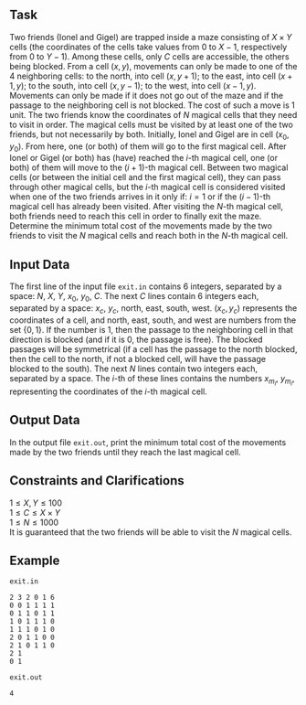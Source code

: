 ## Task

Two friends (Ionel and Gigel) are trapped inside a maze consisting of $X \times Y$ cells (the coordinates of the cells take values from $0$ to $X-1$, respectively from $0$ to $Y-1$). Among these cells, only $C$ cells are accessible, the others being blocked. From a cell $(x,y)$, movements can only be made to one of the $4$ neighboring cells: to the north, into cell $(x,y+1)$; to the east, into cell $(x+1,y)$; to the south, into cell $(x,y-1)$; to the west, into cell $(x-1,y)$. Movements can only be made if it does not go out of the maze and if the passage to the neighboring cell is not blocked. The cost of such a move is $1$ unit. The two friends know the coordinates of $N$ magical cells that they need to visit in order. The magical cells must be visited by at least one of the two friends, but not necessarily by both. Initially, Ionel and Gigel are in cell $(x_0,y_0)$. From here, one (or both) of them will go to the first magical cell. After Ionel or Gigel (or both) has (have) reached the $i$-th magical cell, one (or both) of them will move to the $(i+1)$-th magical cell. Between two magical cells (or between the initial cell and the first magical cell), they can pass through other magical cells, but the $i$-th magical cell is considered visited when one of the two friends arrives in it only if: $i=1$ or if the $(i-1)$-th magical cell has already been visited. After visiting the $N$-th magical cell, both friends need to reach this cell in order to finally exit the maze. Determine the minimum total cost of the movements made by the two friends to visit the $N$ magical cells and reach both in the $N$-th magical cell.

## Input Data

The first line of the input file `exit.in` contains $6$ integers, separated by a space: $N$, $X$, $Y$, $x_0$, $y_0$, $C$. The next $C$ lines contain $6$ integers each, separated by a space: $x_c$, $y_c$, north, east, south, west. $(x_c,y_c)$ represents the coordinates of a cell, and north, east, south, and west are numbers from the set $\{0,1\}$. If the number is $1$, then the passage to the neighboring cell in that direction is blocked (and if it is $0$, the passage is free). The blocked passages will be symmetrical (if a cell has the passage to the north blocked, then the cell to the north, if not a blocked cell, will have the passage blocked to the south). The next $N$ lines contain two integers each, separated by a space. The $i$-th of these lines contains the numbers $x_{m_i}$, $y_{m_i}$, representing the coordinates of the $i$-th magical cell.

## Output Data

In the output file `exit.out`, print the minimum total cost of the movements made by the two friends until they reach the last magical cell.

## Constraints and Clarifications

$1 \leq X, Y \leq 100$  
$1 \leq C \leq X \times Y$  
$1 \leq N \leq 1000$  
It is guaranteed that the two friends will be able to visit the $N$ magical cells.

## Example

`exit.in`  
```
2 3 2 0 1 6
0 0 1 1 1 1
0 1 1 0 1 1
1 0 1 1 1 0
1 1 1 0 1 0
2 0 1 1 0 0
2 1 0 1 1 0
2 1
0 1
``` 
`exit.out`
```
4
```
